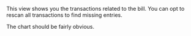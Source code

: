 This view shows you the transactions related to the bill. You can opt to rescan all transactions to find missing entries. 

The chart should be fairly obvious.